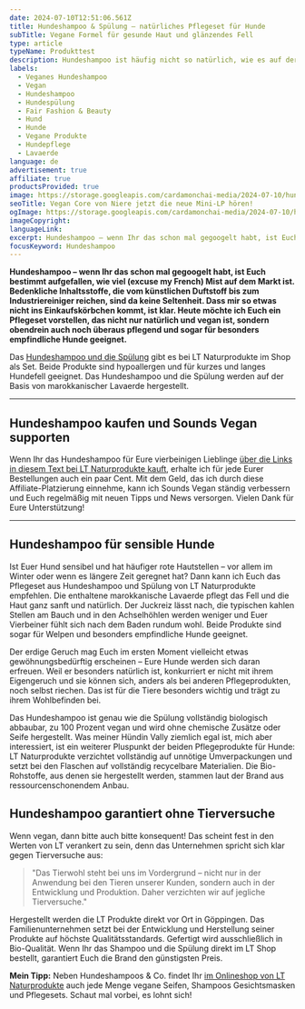 ```yaml
---
date: 2024-07-10T12:51:06.561Z
title: Hundeshampoo & Spülung – natürliches Pflegeset für Hunde
subTitle: Vegane Formel für gesunde Haut und glänzendes Fell
type: article
typeName: Produkttest
description: Hundeshampoo ist häufig nicht so natürlich, wie es auf der Packung steht. Heute stelle ich Euch ein Produkt vor, das hält, was es verspricht. Holt Euch alle Infos zum veganen, natürlichen Hundeshampoo im Pflegeset!
labels:
  - Veganes Hundeshampoo
  - Vegan
  - Hundeshampoo
  - Hundespülung
  - Fair Fashion & Beauty
  - Hund
  - Hunde
  - Vegane Produkte
  - Hundepflege
  - Lavaerde
language: de
advertisement: true
affiliate: true
productsProvided: true
image: https://storage.googleapis.com/cardamonchai-media/2024-07-10/hundeshampoo-soundsvegan-com-1-jpg-imagine-080808_60643c_1024_768/640.webp
seoTitle: Vegan Core von Niere jetzt die neue Mini-LP hören!
ogImage: https://storage.googleapis.com/cardamonchai-media/2024-07-10/hundeshampoo-soundsvegan-com-og-jpg-imagine-080808_626456_1200_628/640.webp
imageCopyright:
languageLink:
excerpt: Hundeshampoo – wenn Ihr das schon mal gegoogelt habt, ist Euch bestimmt aufgefallen, wie viel (excuse my French) Mist auf dem Markt ist. Bedenkliche Inhaltsstoffe, die vom künstlichen Duftstoff bis zum Industriereiniger reichen, sind da keine Seltenheit. Dass mir so etwas nicht ins Einkaufskörbchen kommt, ist klar. Heute möchte ich Euch ein Pflegeset vorstellen, das nicht nur natürlich und vegan ist, sondern obendrein auch noch überaus pflegend und sogar für besonders empfindliche Hunde geeignet.
focusKeyword: Hundeshampoo
---
```


**Hundeshampoo – wenn Ihr das schon mal gegoogelt habt, ist Euch bestimmt aufgefallen, wie viel (excuse my French) Mist auf dem Markt ist. Bedenkliche Inhaltsstoffe, die vom künstlichen Duftstoff bis zum Industriereiniger reichen, sind da keine Seltenheit. Dass mir so etwas nicht ins Einkaufskörbchen kommt, ist klar. Heute möchte ich Euch ein Pflegeset vorstellen, das nicht nur natürlich und vegan ist, sondern obendrein auch noch überaus pflegend und sogar für besonders empfindliche Hunde geeignet.**

Das [Hundeshampoo und die Spülung](https://t.adcell.com/p/click?promoId=262191&slotId=80259&param0=https%3A%2F%2Fwww.lt-naturprodukte.de%2FPflegeset-fuer-Hunde-Shampoo-Pflegespuelung-sanfte-Fellpflege-ohne-Chemie-Seife-gegen-Juckreiz-hypoallergen-mit-original-marokkanischer-Lavaerde-2x-250-ml-neuer-Glanz-fuer-Kurz-und-Langfell) gibt es bei LT Naturprodukte im Shop als Set. Beide Produkte sind hypoallergen und für kurzes und langes Hundefell geeignet. Das Hundeshampoo und die Spülung werden auf der Basis von marokkanischer Lavaerde hergestellt.

---

## Hundeshampoo kaufen und Sounds Vegan supporten

Wenn Ihr das Hundeshampoo für Eure vierbeinigen Lieblinge [über die Links in diesem Text bei LT Naturprodukte kauft](https://t.adcell.com/p/click?promoId=262191&slotId=80259&param0=https%3A%2F%2Fwww.lt-naturprodukte.de%2F), erhalte ich für jede Eurer Bestellungen auch ein paar Cent. Mit dem Geld, das ich durch diese Affiliate-Platzierung einnehme, kann ich Sounds Vegan ständig verbessern und Euch regelmäßig mit neuen Tipps und News versorgen. Vielen Dank für Eure Unterstützung!

---

<Gallery name="hundeshampoo-soundsvegan-1" />

## Hundeshampoo für sensible Hunde

Ist Euer Hund sensibel und hat häufiger rote Hautstellen – vor allem im Winter oder wenn es längere Zeit geregnet hat? Dann kann ich Euch das Pflegeset aus Hundeshampoo und Spülung von LT Naturprodukte empfehlen. Die enthaltene marokkanische Lavaerde pflegt das Fell und die Haut ganz sanft und natürlich. Der Juckreiz lässt nach, die typischen kahlen Stellen am Bauch und in den Achselhöhlen werden weniger und Euer Vierbeiner fühlt sich nach dem Baden rundum wohl. Beide Produkte sind sogar für Welpen und besonders empfindliche Hunde geeignet.

Der erdige Geruch mag Euch im ersten Moment vielleicht etwas gewöhnungsbedürftig erscheinen – Eure Hunde werden sich daran erfreuen. Weil er besonders natürlich ist, konkurriert er nicht mit ihrem Eigengeruch und sie können sich, anders als bei anderen Pflegeprodukten, noch selbst riechen. Das ist für die Tiere besonders wichtig und trägt zu ihrem Wohlbefinden bei.

Das Hundeshampoo ist genau wie die Spülung vollständig biologisch abbaubar, zu 100 Prozent vegan und wird ohne chemische Zusätze oder Seife hergestellt. Was meiner Hündin Vally ziemlich egal ist, mich aber interessiert, ist ein weiterer Pluspunkt der beiden Pflegeprodukte für Hunde: LT Naturprodukte verzichtet vollständig auf unnötige Umverpackungen und setzt bei den Flaschen auf vollständig recycelbare Materialien. Die Bio-Rohstoffe, aus denen sie hergestellt werden, stammen laut der Brand aus ressourcenschonendem Anbau.

## Hundeshampoo garantiert ohne Tierversuche

Wenn vegan, dann bitte auch bitte konsequent! Das scheint fest in den Werten von LT verankert zu sein, denn das Unternehmen spricht sich klar gegen Tierversuche aus:

> "Das Tierwohl steht bei uns im Vordergrund – nicht nur in der Anwendung bei den Tieren unserer Kunden, sondern auch in der Entwicklung und Produktion. Daher verzichten wir auf jegliche Tierversuche."

Hergestellt werden die LT Produkte direkt vor Ort in Göppingen. Das Familienunternehmen setzt bei der Entwicklung und Herstellung seiner Produkte auf höchste Qualitätsstandards. Gefertigt wird ausschließlich in Bio-Qualität. Wenn Ihr das Shampoo und die Spülung direkt im LT Shop bestellt, garantiert Euch die Brand den günstigsten Preis.

**Mein Tipp:** Neben Hundeshampoos & Co. findet Ihr [im Onlineshop von LT Naturprodukte](https://t.adcell.com/p/click?promoId=262191&slotId=80259&param0=https%3A%2F%2Fwww.lt-naturprodukte.de%2FHome-1) auch jede Menge vegane Seifen, Shampoos Gesichtsmasken und Pflegesets. Schaut mal vorbei, es lohnt sich!

<Gallery name="hundeshampoo-soundsvegan-2" />
